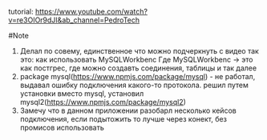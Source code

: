 tutorial: https://www.youtube.com/watch?v=re3OIOr9dJI&ab_channel=PedroTech

#Note
1. Делал по совему, единственное что можно подчеркнуть с видео так это: как использовать MySQLWorkbenc
Где MySQLWorkbenc -> это как постгрес, где можно создавть соединения, таблицы и так далее
2. package mysql(https://www.npmjs.com/package/mysql) - не работал, выдавал ошибку подключения какого-то протокола.
решил путем установки вместо mysql, установил mysql2(https://www.npmjs.com/package/mysql2)
3. Замечу что в данном приложении разобарл несколько кейсов подключения, если подытожить то лучше через конект, без промисов использовать